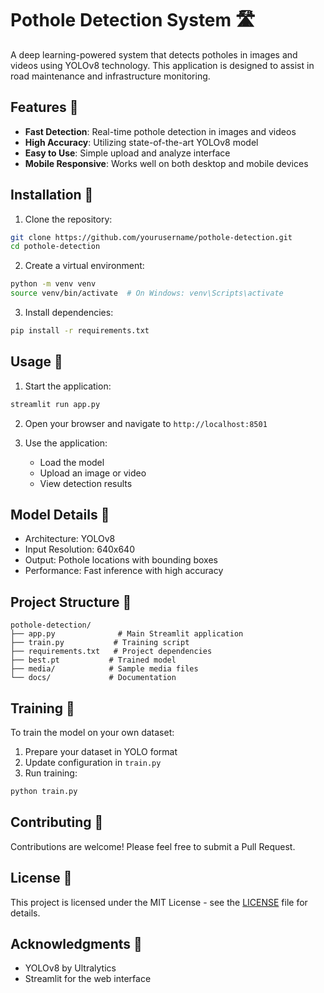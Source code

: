 # Pothole Detection System 🛣️

A deep learning-powered system that detects potholes in images and videos using YOLOv8 technology. This application is designed to assist in road maintenance and infrastructure monitoring.

## Features 🌟

- **Fast Detection**: Real-time pothole detection in images and videos
- **High Accuracy**: Utilizing state-of-the-art YOLOv8 model
- **Easy to Use**: Simple upload and analyze interface
- **Mobile Responsive**: Works well on both desktop and mobile devices

## Installation 🔧

1. Clone the repository:
```bash
git clone https://github.com/yourusername/pothole-detection.git
cd pothole-detection
```

2. Create a virtual environment:
```bash
python -m venv venv
source venv/bin/activate  # On Windows: venv\Scripts\activate
```

3. Install dependencies:
```bash
pip install -r requirements.txt
```

## Usage 🚀

1. Start the application:
```bash
streamlit run app.py
```

2. Open your browser and navigate to `http://localhost:8501`

3. Use the application:
   - Load the model
   - Upload an image or video
   - View detection results

## Model Details 🧠

- Architecture: YOLOv8
- Input Resolution: 640x640
- Output: Pothole locations with bounding boxes
- Performance: Fast inference with high accuracy

## Project Structure 📁

```
pothole-detection/
├── app.py              # Main Streamlit application
├── train.py           # Training script
├── requirements.txt   # Project dependencies
├── best.pt           # Trained model
├── media/            # Sample media files
└── docs/             # Documentation
```

## Training 🎯

To train the model on your own dataset:

1. Prepare your dataset in YOLO format
2. Update configuration in `train.py`
3. Run training:
```bash
python train.py
```

## Contributing 🤝

Contributions are welcome! Please feel free to submit a Pull Request.

## License 📄

This project is licensed under the MIT License - see the [LICENSE](LICENSE) file for details.

## Acknowledgments 🙏

- YOLOv8 by Ultralytics
- Streamlit for the web interface
